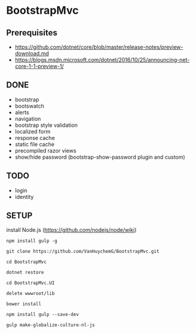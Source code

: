# BootstrapMvc

## Prerequisites
* https://github.com/dotnet/core/blob/master/release-notes/preview-download.md
* https://blogs.msdn.microsoft.com/dotnet/2016/10/25/announcing-net-core-1-1-preview-1/

## DONE
* bootstrap
* bootswatch
* alerts
* navigation
* bootstrap style validation
* localized form
* response cache
* static file cache
* precompiled razor views
* show/hide password (bootstrap-show-password plugin and custom)

## TODO
* login
* identity

## SETUP

install Node.js (https://github.com/nodejs/node/wiki)

```
npm install gulp -g

git clone https://github.com/VanHuychemG/BootstrapMvc.git

cd BootstrapMvc

dotnet restore

cd BootstrapMvc.UI

delete wwwroot/lib

bower install

npm install gulp --save-dev

gulp make-globalize-culture-nl-js
```

